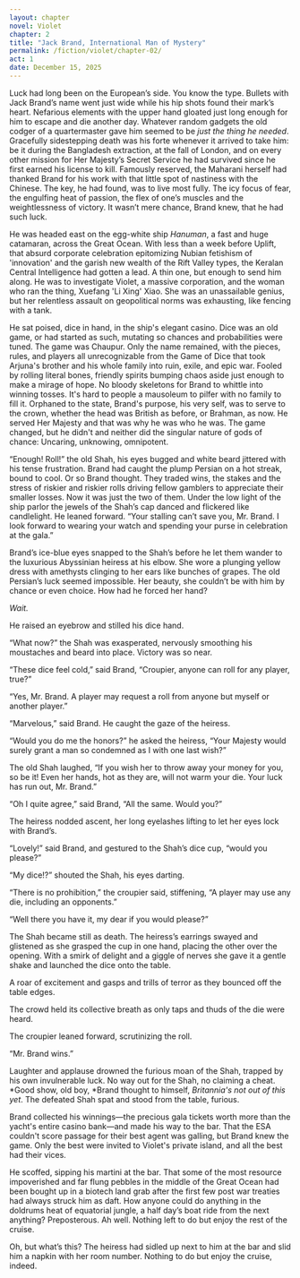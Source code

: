 ```yaml
---
layout: chapter
novel: Violet
chapter: 2
title: "Jack Brand, International Man of Mystery"
permalink: /fiction/violet/chapter-02/
act: 1
date: December 15, 2025
---
```

Luck had long been on the European’s side. You know the type. Bullets with Jack Brand’s name went just wide while his hip shots found their mark’s heart. Nefarious elements with the upper hand gloated just long enough for him to escape and die another day. Whatever random gadgets the old codger of a quartermaster gave him seemed to be *just the thing he needed*. Gracefully sidestepping death was his forte whenever it arrived to take him: be it during the Bangladesh extraction, at the fall of London, and on every other mission for Her Majesty’s Secret Service he had survived since he first earned his license to kill. Famously reserved, the Maharani herself had thanked Brand for his work with that little spot of nastiness with the Chinese. The key, he had found, was to live most fully. The icy focus of fear, the engulfing heat of passion, the flex of one’s muscles and the weightlessness of victory. It wasn’t mere chance, Brand knew, that he had such luck.

He was headed east on the egg-white ship *Hanuman*, a fast and huge catamaran, across the Great Ocean. With less than a week before Uplift, that absurd corporate celebration epitomizing Nubian fetishism of 'innovation' and the garish new wealth of the Rift Valley types, the Keralan Central Intelligence had gotten a lead. A thin one, but enough to send him along. He was to investigate Violet, a massive corporation, and the woman who ran the thing, Xuefang 'Li Xing' Xiao. She was an unassailable genius, but her relentless assault on geopolitical norms was exhausting, like fencing with a tank.

He sat poised, dice in hand, in the ship's elegant casino. Dice was an old game, or had started as such, mutating so chances and probabilities were tuned. The game was Chaupur. Only the name remained, with the pieces, rules, and players all unrecognizable from the Game of Dice that took Arjuna's brother and his whole family into ruin, exile, and epic war. Fooled by rolling literal bones, friendly spirits bumping chaos aside just enough to make a mirage of hope. No bloody skeletons for Brand to whittle into winning tosses. It's hard to people a mausoleum to pilfer with no family to fill it. Orphaned to the state, Brand's purpose, his very self, was to serve to the crown, whether the head was British as before, or Brahman, as now. He served Her Majesty and that was why he was who he was. The game changed, but he didn't and neither did the singular nature of gods of chance: Uncaring, unknowing, omnipotent.

“Enough! Roll!” the old Shah, his eyes bugged and white beard jittered with his tense frustration. Brand had caught the plump Persian on a hot streak, bound to cool. Or so Brand thought. They traded wins, the stakes and the stress of riskier and riskier rolls driving fellow gamblers to appreciate their smaller losses. Now it was just the two of them. Under the low light of the ship parlor the jewels of the Shah’s cap danced and flickered like candlelight. He leaned forward. “Your stalling can’t save you, Mr. Brand. I look forward to wearing your watch and spending your purse in celebration at the gala.”

Brand’s ice-blue eyes snapped to the Shah’s before he let them wander to the luxurious Abyssinian heiress at his elbow. She wore a plunging yellow dress with amethysts clinging to her ears like bunches of grapes. The old Persian’s luck seemed impossible. Her beauty, she couldn’t be with him by chance or even choice. How had he forced her hand?

*Wait.*

He raised an eyebrow and stilled his dice hand.

“What now?” the Shah was exasperated, nervously smoothing his moustaches and beard into place. Victory was so near.

“These dice feel cold,” said Brand, “Croupier, anyone can roll for any player, true?”

“Yes, Mr. Brand. A player may request a roll from anyone but myself or another player.”

“Marvelous,” said Brand. He caught the gaze of the heiress.

“Would you do me the honors?” he asked the heiress, “Your Majesty would surely grant a man so condemned as I with one last wish?”

The old Shah laughed, “If you wish her to throw away your money for you, so be it! Even her hands, hot as they are, will not warm your die. Your luck has run out, Mr. Brand.”

“Oh I quite agree,” said Brand, “All the same. Would you?”

The heiress nodded ascent, her long eyelashes lifting to let her eyes lock with Brand’s.

“Lovely!” said Brand, and gestured to the Shah’s dice cup, “would you please?”

“My dice!?” shouted the Shah, his eyes darting.

“There is no prohibition,” the croupier said, stiffening, “A player may use any die, including an opponents.”

“Well there you have it, my dear if you would please?”

The Shah became still as death. The heiress’s earrings swayed and glistened as she grasped the cup in one hand, placing the other over the opening. With a smirk of delight and a giggle of nerves she gave it a gentle shake and launched the dice onto the table.

A roar of excitement and gasps and trills of terror as they bounced off the table edges.

The crowd held its collective breath as only taps and thuds of the die were heard.

The croupier leaned forward, scrutinizing the roll.

“Mr. Brand wins.”

Laughter and applause drowned the furious moan of the Shah, trapped by his own invulnerable luck. No way out for the Shah, no claiming a cheat. *Good show, old boy, *Brand thought to himself, *Britannia's not out of this yet*. The defeated Shah spat and stood from the table, furious.

Brand collected his winnings—the precious gala tickets worth more than the yacht's entire casino bank—and made his way to the bar. That the ESA couldn't score passage for their best agent was galling, but Brand knew the game. Only the best were invited to Violet's private island, and all the best had their vices.

He scoffed, sipping his martini at the bar. That some of the most resource impoverished and far flung pebbles in the middle of the Great Ocean had been bought up in a biotech land grab after the first few post war treaties had always struck him as daft. How anyone could do anything in the doldrums heat of equatorial jungle, a half day’s boat ride from the next anything? Preposterous. Ah well. Nothing left to do but enjoy the rest of the cruise.

Oh, but what’s this? The heiress had sidled up next to him at the bar and slid him a napkin with her room number. Nothing to do but enjoy the cruise, indeed.